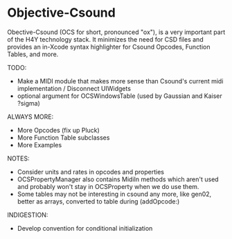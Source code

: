 Objective-Csound
================

Obective-Csound (OCS for short, pronounced "ox"), is a very important part of the 
H4Y technology stack. It minimizes the need for CSD files and provides an
in-Xcode syntax highlighter for Csound Opcodes, Function Tables, and more.   

TODO:

* Make a MIDI module that makes more sense than Csound's current midi implementation / Disconnect UIWidgets
* optional argument for OCSWindowsTable (used by Gaussian and Kaiser ?sigma)

ALWAYS MORE:
* More Opcodes (fix up Pluck)
* More Function Table subclasses
* More Examples

NOTES:

* Consider units and rates in opcodes and properties
* OCSPropertyManager also contains MidiIn methods which aren't used and probably won't stay in 
OCSProperty when we do use them.
* Some tables may not be interesting in csound any more, like gen02, better as arrays, converted to table during (addOpcode:)

INDIGESTION:

* Develop convention for conditional initialization